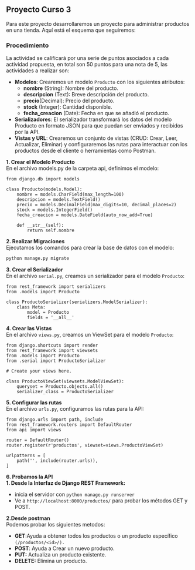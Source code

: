 ## Proyecto Curso 3
Para este proyecto desarrollaremos un proyecto para administrar productos en una tienda. Aquí está el esquema que seguiremos:
### Procedimiento

La actividad se calificará por una serie de puntos asociados a cada actividad propuesta, en total son 50 puntos para una nota de 5, las actividades a realizar son: 

- **Modelos**:
Crearemos un modelo `Producto` con los siguientes atributos:
    - **nombre** (String): Nombre del producto.
    - **descripcion** (Text): Breve descripción del producto.
    - **precio**(Decimal): Precio del producto.
    - **stock** (Integer): Cantidad disponible.
    - **fecha_creacion** (Date): Fecha en que se añadió el producto.
- **Serializadores**: El serializador transformará los datos del modelo Producto en formato JSON para que puedan ser enviados y recibidos por la API.
- **Vistas y URL**: Crearemos un conjunto de vistas (CRUD: Crear, Leer, Actualizar, Eliminar) y configuraremos las rutas para interactuar con los productos desde el cliente o herramientas como Postman.

**1. Crear el Modelo Producto**  
En el archivo models.py de la carpeta api, definimos el modelo:
```
from django.db import models

class Producto(models.Model):
    nombre = models.CharField(max_length=100)
    descripcion = models.TextField()
    precio = models.DecimalField(max_digits=10, decimal_places=2)
    stock = models.IntegerField()
    fecha_creacion = models.DateField(auto_now_add=True)

    def __str__(self):
        return self.nombre
```
**2. Realizar Migraciones**  
Ejecutamos los comandos para crear la base de datos con el modelo:
```python manage.py makemigrations
python manage.py migrate
```
**3. Crear el Serializador**  
En el archivo `serial.py`, creamos un serializador para el modelo `Producto`:
```
from rest_framework import serializers
from .models import Producto

class ProductoSerializer(serializers.ModelSerializer):
    class Meta:
        model = Producto
        fields = '__all__'
```
**4. Crear las Vistas**  
En el archivo `views.py`, creamos un ViewSet para el modelo `Producto`:
```
from django.shortcuts import render
from rest_framework import viewsets
from .models import Producto
from .serial import ProductoSerializer

# Create your views here.

class ProductoViewSet(viewsets.ModelViewSet):
    queryset = Producto.objects.all()
    serializer_class = ProductoSerializer
```
**5. Configurar las rutas**  
En el archivo `urls.py`, configuramos las rutas para la API:
```
from django.urls import path, include
from rest_framework.routers import DefaultRouter
from api import views

router = DefaultRouter()
router.register(r'productos', viewset=views.ProductoViewSet)

urlpatterns = [
    path('', include(router.urls)),
]
```
**6. Probamos la API**  
**1. Desde la Interfaz de Django REST Framework:**
 * inicia el servidor con `python manage.py runserver`
 * Ve a `http://localhost:8000/productos/` para probar los métodos GET y POST.

**2.Desde postman**  
Podemos probar los siguientes metodos:
* **GET**:Ayuda a obtener todos los productos o un producto específico `(/productos/<id>/).`
* **POST**: Ayuda a Crear un nuevo producto.  
* **PUT:** Actualiza un producto existente.
* **DELETE:** Elimina un producto.